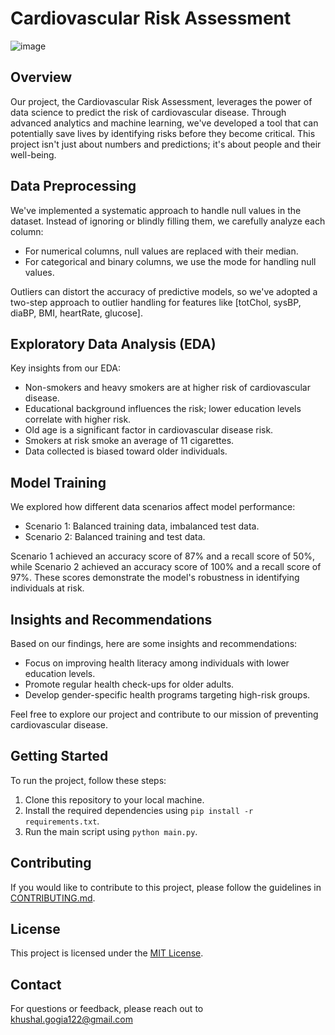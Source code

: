 # Cardiovascular Risk Assessment

![image](https://github.com/Khushalgogia/CardioVascular-Risk-Assesment/assets/43295537/6145acb3-a19f-4941-be80-b20667bf84cf)


## Overview

Our project, the Cardiovascular Risk Assessment, leverages the power of data science to predict the risk of cardiovascular disease. Through advanced analytics and machine learning, we've developed a tool that can potentially save lives by identifying risks before they become critical. This project isn't just about numbers and predictions; it's about people and their well-being.

## Data Preprocessing

We've implemented a systematic approach to handle null values in the dataset. Instead of ignoring or blindly filling them, we carefully analyze each column:
- For numerical columns, null values are replaced with their median.
- For categorical and binary columns, we use the mode for handling null values.

Outliers can distort the accuracy of predictive models, so we've adopted a two-step approach to outlier handling for features like [totChol, sysBP, diaBP, BMI, heartRate, glucose].

## Exploratory Data Analysis (EDA)

Key insights from our EDA:
- Non-smokers and heavy smokers are at higher risk of cardiovascular disease.
- Educational background influences the risk; lower education levels correlate with higher risk.
- Old age is a significant factor in cardiovascular disease risk.
- Smokers at risk smoke an average of 11 cigarettes.
- Data collected is biased toward older individuals.

## Model Training

We explored how different data scenarios affect model performance:
- Scenario 1: Balanced training data, imbalanced test data.
- Scenario 2: Balanced training and test data.

Scenario 1 achieved an accuracy score of 87% and a recall score of 50%, while Scenario 2 achieved an accuracy score of 100% and a recall score of 97%. These scores demonstrate the model's robustness in identifying individuals at risk.

## Insights and Recommendations

Based on our findings, here are some insights and recommendations:
- Focus on improving health literacy among individuals with lower education levels.
- Promote regular health check-ups for older adults.
- Develop gender-specific health programs targeting high-risk groups.

Feel free to explore our project and contribute to our mission of preventing cardiovascular disease.

## Getting Started

To run the project, follow these steps:

1. Clone this repository to your local machine.
2. Install the required dependencies using `pip install -r requirements.txt`.
3. Run the main script using `python main.py`.

## Contributing

If you would like to contribute to this project, please follow the guidelines in [CONTRIBUTING.md](CONTRIBUTING.md).

## License

This project is licensed under the [MIT License](LICENSE).



## Contact

For questions or feedback, please reach out to khushal.gogia122@gmail.com
